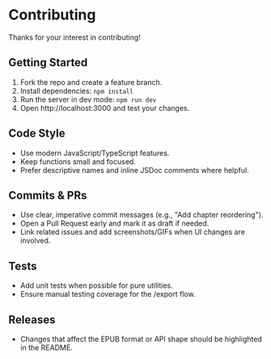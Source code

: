 # Contributing

Thanks for your interest in contributing!

## Getting Started
1. Fork the repo and create a feature branch.
2. Install dependencies: `npm install`
3. Run the server in dev mode: `npm run dev`
4. Open http://localhost:3000 and test your changes.

## Code Style
- Use modern JavaScript/TypeScript features.
- Keep functions small and focused.
- Prefer descriptive names and inline JSDoc comments where helpful.

## Commits & PRs
- Use clear, imperative commit messages (e.g., "Add chapter reordering").
- Open a Pull Request early and mark it as draft if needed.
- Link related issues and add screenshots/GIFs when UI changes are involved.

## Tests
- Add unit tests when possible for pure utilities.
- Ensure manual testing coverage for the /export flow.

## Releases
- Changes that affect the EPUB format or API shape should be highlighted in the README.
